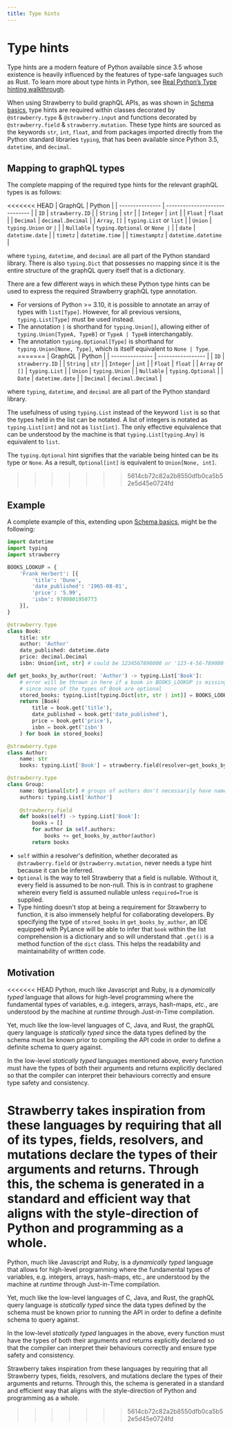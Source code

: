 ```yaml
---
title: Type hints
---
```


# Type hints

Type hints are a modern feature of Python available since 3.5 whose existence is heavily influenced by the features of type-safe languages such as Rust. To learn more about type hints in Python, see [Real Python’s Type hinting walkthrough](https://realpython.com/lessons/type-hinting/).

When using Strawberry to build graphQL APIs, as was shown in [Schema basics](https://strawberry.rocks/docs/general/schema-basics), type hints are required within classes decorated by `@strawberry.type` & `@strawberry.input` and functions decorated by `@strawberry.field` & `strawberry.mutation`. These type hints are sourced as the keywords `str`, `int`, `float`, and from packages imported directly from the Python standard libraries `typing`, that has been available since Python 3.5, `datetime`, and `decimal`.

## Mapping to graphQL types

The complete mapping of the required type hints for the relevant graphQL types is as follows:

<<<<<<< HEAD
| GraphQL         | Python                        |
| --------------- | ----------------------------- |
| `ID`            | `strawberry.ID`               |
| `String`        | `str`                         |
| `Integer`       | `int`                         |
| `Float`         | `float`                       |
| `Decimal`       | `decimal.Decimal`             |
| `Array`, `[]`   | `typing.List` or `list`       |
| `Union`         | `typing.Union` or `|`         |
| `Nullable`      | `typing.Optional` or `None |` |
| `date`          | `datetime.date`               |
| `timetz`        | `datetime.time`               |
| `timestamptz`   | `datetime.datetime`           |

where `typing`, `datetime`, and `decimal` are all part of the Python standard library. There is also `typing.Dict` that possesses no mapping since it is the entire structure of the graphQL query itself that is a dictionary.

There are a few different ways in which these Python type hints can be used to express the required Strawberry graphQL type annotation.
- For versions of Python >= 3.10, it is possible to annotate an array of types with `list[Type]`. However, for all previous versions, `typing.List[Type]` must be used instead.
- The annotation `|` is shorthand for `typing.Union[]`, allowing either of `typing.Union[TypeA, TypeB]` or `TypeA | TypeB` interchangably.
- The annotation `typing.Optional[Type]` is shorthand for `typing.Union[None, Type]`, which is itself equivalent to `None | Type`.
=======
| GraphQL         | Python            |
| --------------- | ----------------- |
| `ID`            | `strawberry.ID`   |
| `String`        | `str`             |
| `Integer`       | `int`             |
| `Float`         | `float`           |
| `Array` or `[]` | `typing.List`     |
| `Union`         | `typing.Union`    |
| `Nullable`      | `typing.Optional` |
| `Date`          | `datetime.date`   |
| `Decimal`       | `decimal.Decimal` |

where `typing`, `datetime`, and `decimal` are all part of the Python standard library.

The usefulness of using `typing.List` instead of the keyword `list` is so that the types held in the list can be notated. A list of integers is notated as `typing.List[int]` and not as `list[int]`. The only effective equivalence that can be understood by the machine is that `typing.List[typing.Any]` is equivalent to `list`.

The `typing.Optional` hint signifies that the variable being hinted can be its type or `None`. As a result, `Optional[int]` is equivalent to `Union[None, int]`.
>>>>>>> 5614cb72c82a2b8550dfb0ca5b52e5d45e0724fd

## Example

A complete example of this, extending upon [Schema basics](https://strawberry.rocks/docs/general/schema-basics), might be the following:

```python
import datetime
import typing
import strawberry

BOOKS_LOOKUP = {
    'Frank Herbert': [{
        'title': 'Dune',
        'date_published': '1965-08-01',
        'price': '5.99',
        'isbn': 9780801950773
    }],
}

@strawberry.type
class Book:
    title: str
    author: 'Author'
    date_published: datetime.date
    price: decimal.Decimal
    isbn: Union[int, str] # could be 1234567890000 or '123-4-56-789000-0'

def get_books_by_author(root: 'Author') -> typing.List['Book']:
    # error will be thrown in here if a book in BOOKS_LOOKUP is missing a field
    # since none of the types of Book are optional
    stored_books: typing.List[typing.Dict[str, str | int]] = BOOKS_LOOKUP[root.name]
    return [Book(
        title = book.get('title'),
        date_published = book.get('date_published'),
        price = book.get('price'),
        isbn = book.get('isbn')
    ) for book in stored_books]

@strawberry.type
class Author:
    name: str
    books: typing.List['Book'] = strawberry.field(resolver=get_books_by_author)

@strawberry.type
class Group:
    name: Optional[str] # groups of authors don't necessarily have names
    authors: typing.List['Author']
    
    @strawberry.field
    def books(self) -> typing.List['Book']:
        books = []
        for author in self.authors:
            books += get_books_by_author(author)
        return books

```
- `self` within a resolver's definition, whether decorated as `@strawberry.field` or `@strawberry.mutation`, never needs a type hint because it can be inferred.
- `Optional` is the way to tell Strawberry that a field is nullable. Without it, every field is assumed to be non-null. This is in contrast to graphene wherein every field is assumed nullable unless `required=True` is supplied.
- Type hinting doesn't stop at being a requirement for Strawberry to function, it is also immensely helpful for collaborating developers. By specifying the type of `stored_books` in `get_books_by_author`, an IDE equipped with PyLance will be able to infer that `book` within the list comprehension is a dictionary and so will understand that `.get()` is a method function of the `dict` class. This helps the readability and maintainability of written code.

## Motivation

<<<<<<< HEAD
Python, much like Javascript and Ruby, is a _dynamically typed_ language that allows for high-level programming where the fundamental types of variables, e.g. integers, arrays, hash-maps, _etc._, are understood by the machine at _runtime_ through Just-in-Time compilation.

Yet, much like the low-level languages of C, Java, and Rust, the graphQL query language is _statically typed_ since the data types defined by the schema must be known prior to compiling the API code in order to define a definite schema to query against.

In the low-level _statically typed_ languages mentioned above, every function must have the types of both their arguments and returns explicitly declared so that the compiler can interpret their behaviours correctly and ensure type safety and consistency.

Strawberry takes inspiration from these languages by requiring that all of its types, fields, resolvers, and mutations declare the types of their arguments and returns. Through this, the schema is generated in a standard and efficient way that aligns with the style-direction of Python and programming as a whole.
=======
Python, much like Javascript and Ruby, is a _dynamically typed_ language that allows for high-level programming where the fundamental types of variables, e.g. integers, arrays, hash-maps, etc., are understood by the machine at _runtime_ through Just-in-Time compilation.

Yet, much like the low-level languages of C, Java, and Rust, the graphQL query language is _statically typed_ since the data types defined by the schema must be known prior to running the API in order to define a definite schema to query against.

In the low-level _statically typed_ languages in the above, every function must have the types of both their arguments and returns explicitly declared so that the compiler can interpret their behaviours correctly and ensure type safety and consistency.

Strawberry takes inspiration from these languages by requiring that all Strawberry types, fields, resolvers, and mutations declare the types of their arguments and returns. Through this, the schema is generated in a standard and efficient way that aligns with the style-direction of Python and programming as a whole.
>>>>>>> 5614cb72c82a2b8550dfb0ca5b52e5d45e0724fd
